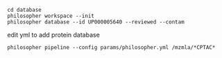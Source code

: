 ```
cd database
philosopher workspace --init
philosopher database --id UP000005640 --reviewed --contam
```

edit yml to add protein database

```
philosopher pipeline --config params/philosopher.yml /mzmla/*CPTAC*
```